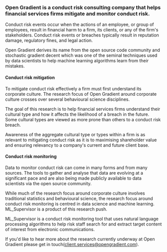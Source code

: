 ### Open Gradient is a conduct risk consulting company that helps financial services firms mitigate and monitor conduct risk.

Conduct risk events occur when the actions of an employee, or group of employees, result in financial harm to a firm, its clients, or any of the firm's stakeholders. Conduct risk events or breaches typically result in reputation damage, regulatory fines, and legal action.

Open Gradient derives its name from the open source code community and stochastic gradient decent which was one of the seminal techniques used by data scientists to help machine learning algorithms learn from their mistakes.

#### Conduct risk mitigation
To mitigate conduct risk effectively a firm must first understand its corporate culture. The research focus of Open Gradient around corporate culture crosses over several behavioural science disciplines.

The goal of this research is to help financial services firms understand their cultural type and how it affects the likelihood of a breach in the future. Some cultural types are viewed as more prone than others to a conduct risk breach.

Awareness of the aggregate cultural type or types within a firm is as relevant to mitigating conduct risk as it is to maximising shareholder value and ensuring relevancy to a company's current and future client base.

#### Conduct risk monitoring
Data to monitor conduct risk can come in many forms and from many sources. The tools to gather and analyse that data are evolving at a significant pace and are also being made publicly available to data scientists via the open source community.

While much of the research focus around corporate culture involves traditional statistics and behavioural science, the research focus around conduct risk monitoring is centred in data science and machine learning. ML_Supervisor is a product 
of this research push.
 
ML_Supervisor is a conduct risk monitoring tool that uses natural language processing algorithms to help risk staff search for and extract target content of interest from electronic communications. 

If you'd like to hear more about the research currently underway at Open Gradient please get in touch(client.services@opengradient.com).


   
